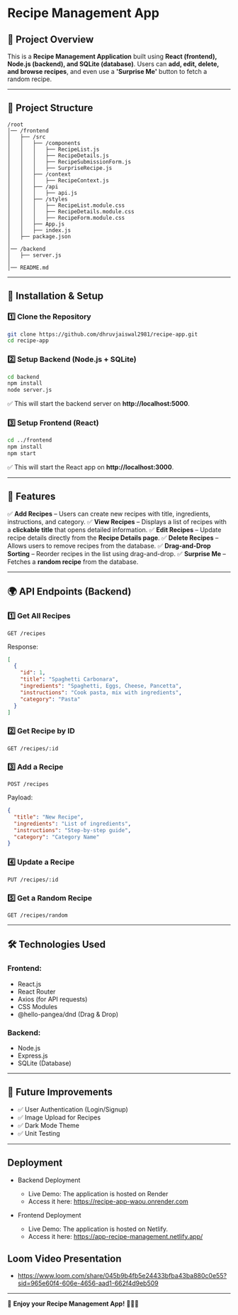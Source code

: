 # Recipe Management App

## 📌 Project Overview
This is a **Recipe Management Application** built using **React (frontend), Node.js (backend), and SQLite (database)**. Users can **add, edit, delete, and browse recipes**, and even use a **'Surprise Me'** button to fetch a random recipe.

---

## 📂 Project Structure
```
/root
│── /frontend
│   ├── /src
│   │   ├── /components
│   │   │   ├── RecipeList.js
│   │   │   ├── RecipeDetails.js
│   │   │   ├── RecipeSubmissionForm.js
│   │   │   ├── SurpriseRecipe.js
│   │   ├── /context
│   │   │   ├── RecipeContext.js
│   │   ├── /api
│   │   │   ├── api.js
│   │   ├── /styles
│   │   │   ├── RecipeList.module.css
│   │   │   ├── RecipeDetails.module.css
│   │   │   ├── RecipeForm.module.css
│   │   ├── App.js
│   │   ├── index.js
│   ├── package.json
│
│── /backend
│   ├── server.js
│
│── README.md
```
---

## 🔧 Installation & Setup
### 1️⃣ Clone the Repository
```bash
git clone https://github.com/dhruvjaiswal2981/recipe-app.git
cd recipe-app
```

### 2️⃣ Setup Backend (Node.js + SQLite)
```bash
cd backend
npm install
node server.js
```
✅ This will start the backend server on **http://localhost:5000**.

### 3️⃣ Setup Frontend (React)
```bash
cd ../frontend
npm install
npm start
```
✅ This will start the React app on **http://localhost:3000**.

---

## 🚀 Features
✅ **Add Recipes** – Users can create new recipes with title, ingredients, instructions, and category.
✅ **View Recipes** – Displays a list of recipes with a **clickable title** that opens detailed information.
✅ **Edit Recipes** – Update recipe details directly from the **Recipe Details page**.
✅ **Delete Recipes** – Allows users to remove recipes from the database.
✅ **Drag-and-Drop Sorting** – Reorder recipes in the list using drag-and-drop.
✅ **Surprise Me** – Fetches a **random recipe** from the database.

---

## 🌍 API Endpoints (Backend)
### 1️⃣ Get All Recipes
```http
GET /recipes
```
Response:
```json
[
  {
    "id": 1,
    "title": "Spaghetti Carbonara",
    "ingredients": "Spaghetti, Eggs, Cheese, Pancetta",
    "instructions": "Cook pasta, mix with ingredients",
    "category": "Pasta"
  }
]
```

### 2️⃣ Get Recipe by ID
```http
GET /recipes/:id
```

### 3️⃣ Add a Recipe
```http
POST /recipes
```
Payload:
```json
{
  "title": "New Recipe",
  "ingredients": "List of ingredients",
  "instructions": "Step-by-step guide",
  "category": "Category Name"
}
```

### 4️⃣ Update a Recipe
```http
PUT /recipes/:id
```

### 5️⃣ Get a Random Recipe
```http
GET /recipes/random
```

---

## 🛠 Technologies Used
### **Frontend:**
- React.js
- React Router
- Axios (for API requests)
- CSS Modules
- @hello-pangea/dnd (Drag & Drop)

### **Backend:**
- Node.js
- Express.js
- SQLite (Database)

---

## 🎯 Future Improvements
- ✅ User Authentication (Login/Signup)
- ✅ Image Upload for Recipes
- ✅ Dark Mode Theme
- ✅ Unit Testing

---

## Deployment

- Backend Deployment
    - Live Demo: The application is hosted on Render
    - Access it here: https://recipe-app-waou.onrender.com


- Frontend Deployment

    - Live Demo: The application is hosted on Netlify.
    - Access it here: https://app-recipe-management.netlify.app/



## Loom Video Presentation

- https://www.loom.com/share/045b9b4fb5e24433bfba43ba880c0e55?sid=965e60f4-606e-4656-aad1-662f4d9eb509

---

🚀 **Enjoy your Recipe Management App!** 🍔🍕🎉

